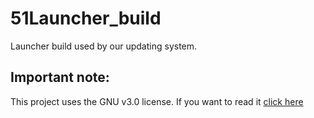 # 51Launcher_build
Launcher build used by our updating system.

## Important note: 
This project uses the GNU v3.0 license.
If you want to read it [click here](LICENSE)
